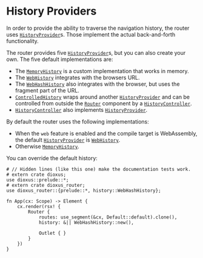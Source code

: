 # History Providers

In order to provide the ability to traverse the navigation history, the router
uses [`HistoryProvider`]s. Those implement the actual back-and-forth
functionality.

The router provides five [`HistoryProvider`]s, but you can also create your own.
The five default implementations are:
- The [`MemoryHistory`] is a custom implementation that works in memory.
- The [`WebHistory`] integrates with the browsers URL.
- The [`WebHashHistory`] also integrates with the browser, but uses the fragment
  part of the URL.
- [`ControlledHistory`] wraps around another [`HistoryProvider`] and can be
  controlled from outside the [`Router`] component by a [`HistoryController`].
- [`HistoryController`] also implements [`HistoryProvider`].

By default the router uses the following implementations:
- When the `web` feature is enabled and the compile target is WebAssembly, the
  default [`HistoryProvider`] is [`WebHistory`].
- Otherwise [`MemoryHistory`].

You can override the default history:
```rust,no_run
# // Hidden lines (like this one) make the documentation tests work.
# extern crate dioxus;
use dioxus::prelude::*;
# extern crate dioxus_router;
use dioxus_router::{prelude::*, history::WebHashHistory};

fn App(cx: Scope) -> Element {
    cx.render(rsx! {
        Router {
            routes: use_segment(&cx, Default::default).clone(),
            history: &|| WebHashHistory::new(),

            Outlet { }
        }
    })
}
```

[`ControlledHistory`]: https://docs.rs/dioxus-router/latest/dioxus_router/history/struct.ControlledHistory.html
[`HistoryController`]: https://docs.rs/dioxus-router/latest/dioxus_router/history/struct.HistoryController.html
[`HistoryProvider`]: https://docs.rs/dioxus-router/latest/dioxus_router/history/trait.HistoryProvider.html
[`MemoryHistory`]: https://docs.rs/dioxus-router/latest/dioxus_router/history/struct.MemoryHistory.html
[`Router`]: https://docs.rs/dioxus-router/latest/dioxus_router/components/fn.Router.html
[`WebHistory`]: https://docs.rs/dioxus-router/latest/dioxus_router/history/struct.WebHistory.html
[`WebHashHistory`]: https://docs.rs/dioxus-router/latest/dioxus_router/history/struct.WebHashHistory.html
